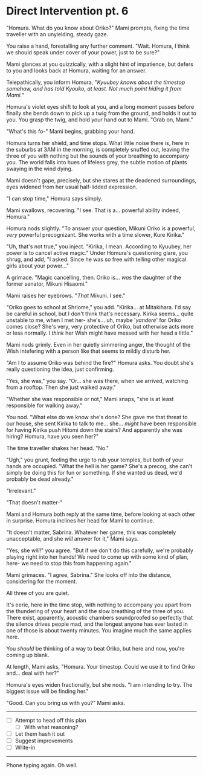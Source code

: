 # Direct Intervention pt. 6

"Homura. What do you know about Oriko?" Mami prompts, fixing the time traveller with an unyielding, steady gaze.

You raise a hand, forestalling any further comment. "Wait. Homura, I think we should speak under cover of your power, just to be sure?"

Mami glances at you quizzically, with a slight hint of impatience, but defers to you and looks back at Homura, waiting for an answer.

Telepathically, you inform Homura, "*Kyuubey knows about the timestop somehow, and has told Kyouko, at least. Not much point hiding it from Mami.*"

Homura's violet eyes shift to look at you, and a long moment passes before finally she bends down to pick up a twig from the ground, and holds it out to you. You grasp the twig, and hold your hand out to Mami. "Grab on, Mami."

"What's this fo-" Mami begins, grabbing your hand.

Homura turns her shield, and time stops. What little noise there is, here in the suburbs at 3AM in the morning, is completely snuffed out, leaving the three of you with nothing but the sounds of your breathing to accompany you. The world falls into hues of lifeless grey, the subtle motion of plants swaying in the wind dying.

Mami doesn't gape, precisely, but she stares at the deadened surroundings, eyes widened from her usual half-lidded expression.

"I can stop time," Homura says simply.

Mami swallows, recovering. "I see. That is a... powerful ability indeed, Homura."

Homura nods slightly. "To answer your question, Mikuni Oriko is a powerful, *very* powerful precognizant. She works with a time slower, Kure Kirika."

"Uh, that's not true," you inject. "Kirika, I mean. According to Kyuubey, her power is to cancel active magic." Under Homura's questioning glare, you shrug, and add, "I asked. Since he was so free with telling other magical girls about your power..."

A grimace. "Magic cancelling, then. Oriko is... *was* the daughter of the former senator, Mikuni Hisaomi."

Mami raises her eyebrows. "*That* Mikuni. I see."

"Oriko goes to school at Shriome," you add. "Kirika... at Mitakihara. I'd say be careful in school, but I don't think that's necessary. Kirika seems... quite unstable to me, when I met her- she's... uh, maybe '*yandere*' for Oriko comes close? She's very, very protective of Oriko, but otherwise acts more or less normally. I *think* her Wish might have messed with her head a little."

Mami nods grimly. Even in her quietly simmering anger, the thought of the Wish intefering with a person like that seems to mildly disturb her.

"Am I to assume Oriko was behind the fire?" Homura asks. You doubt she's really questioning the idea, just confirming.

"Yes, she was," you say. "Or... she was there, when we arrived, watching from a rooftop. Then she just walked away."

"Whether she was responsible or not," Mami snaps, "she is at least responsible for walking away."

You nod. "What else do we know she's done? She gave me that threat to our house, she sent Kirika to talk to me... she... *might* have been responsible for having Kirika push Hitomi down the stairs? And apparently she was hiring? Homura, have you seen her?"

The time traveller shakes her head. "No."

"Ugh," you grunt, feeling the urge to rub your temples, but both of your hands are occupied. "What the hell is her game? She's a precog, she can't simply be doing this for fun or something. If she wanted us dead, we'd probably be dead already."

"Irrelevant."

"That doesn't matter-"

Mami and Homura both reply at the same time, before looking at each other in surprise. Homura inclines her head for Mami to continue.

"It doesn't matter, Sabrina. Whatever her game, this was completely unacceptable, and she *will* answer for it," Mami says.

"Yes, she *will!*" you agree. "But if we don't do this carefully, we're probably playing right into her hands! We need to come up with some kind of plan, here- we need to stop this from happening again."

Mami grimaces. "I agree, Sabrina." She looks off into the distance, considering for the moment.

All three of you are quiet.

It's eerie, here in the time stop, with nothing to accompany you apart from the thundering of your heart and the slow breathing of the three of you. There exist, apparently, acoustic chambers soundproofed so perfectly that the silence drives people mad, and the longest anyone has ever lasted in one of those is about twenty minutes. You imagine much the same applies here.

You *should* be thinking of a way to beat Oriko, but here and now, you're coming up blank.

At length, Mami asks, "Homura. Your timestop. Could we use it to find Oriko and... deal with her?"

Homura's eyes widen fractionally, but she nods. "I am intending to try. The biggest issue will be finding her."

"Good. Can you bring us with you?" Mami asks.

---

- [ ] Attempt to head off this plan
  - [ ] With what reasoning?
- [ ] Let them hash it out
- [ ] Suggest improvements
- [ ] Write-in

---

Phone typing again. Oh well.
